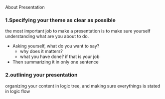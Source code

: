 About Presentation

### 1.Specifying your theme as clear as possible

the most important job to make a presentation is to make sure yourself understanding what are you about to do.

-  Asking yourself, what do you want to say?
    - why does it matters?
    - what you have done? if that is your job
- Then summarizing it in only one sentence

### 2.outlining your presentation

organizing your content in logic tree, and making sure everythings is stated in logic flow